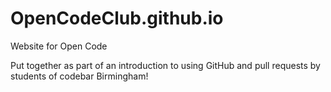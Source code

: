 # OpenCodeClub.github.io
Website for Open Code

Put together as part of an introduction to using GitHub and pull requests by students of codebar Birmingham!
